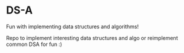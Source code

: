 # DS-A
Fun with implementing data structures and algorithms!

Repo to implement interesting data structures and algo or reimplement common DSA for fun :) 